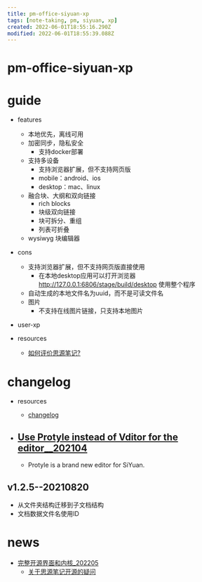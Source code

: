 ```yaml
---
title: pm-office-siyuan-xp
tags: [note-taking, pm, siyuan, xp]
created: 2022-06-01T18:55:16.290Z
modified: 2022-06-01T18:55:39.088Z
---
```


# pm-office-siyuan-xp

# guide

- features
  - 本地优先，离线可用
  - 加密同步，隐私安全
    - 支持docker部署
  - 支持多设备
    - 支持浏览器扩展，但不支持网页版
    - mobile：android、ios
    - desktop：mac、linux
  - 融合块、大纲和双向链接
    - rich blocks
    - 块级双向链接
    - 块可拆分、重组
    - 列表可折叠
  - wysiwyg 块编辑器

- cons
  - 支持浏览器扩展，但不支持网页版直接使用
    - 在本地desktop应用可以打开浏览器 http://127.0.0.1:6806/stage/build/desktop 使用整个程序
  - 自动生成的本地文件名为uuid，而不是可读文件名
  - 图片
    - 不支持在线图片链接，只支持本地图片

- user-xp

- resources
  - [如何评价思源笔记?](https://www.zhihu.com/question/434530733/answers/updated)
# changelog
- resources
  - [changelog](https://github.com/siyuan-note/siyuan/blob/master/CHANGELOG.md)

- ## [Use Protyle instead of Vditor for the editor__202104](https://github.com/siyuan-note/siyuan/issues/1981)
  - Protyle is a brand new editor for SiYuan.

## v1.2.5--20210820

- 从文件夹结构迁移到子文档结构
- 文档数据文件名使用ID
# news
- [完整开源界面和内核_202205](https://github.com/siyuan-note/siyuan/issues/5013)
  - [关于思源笔记开源的疑问](https://ld246.com/article/1653560278248)
